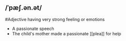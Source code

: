 ## /ˈpæʃ.ən.ət/  
#Adjective
having very strong feeling or emotions

- A passionate speech
- The child's mother made a passionate [[plea]] for help
